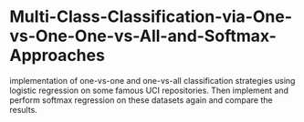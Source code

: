 # Multi-Class-Classification-via-One-vs-One-One-vs-All-and-Softmax-Approaches
implementation of one-vs-one and one-vs-all classification strategies using logistic regression on some famous UCI repositories. Then implement and perform softmax regression on these datasets again and compare the results.
